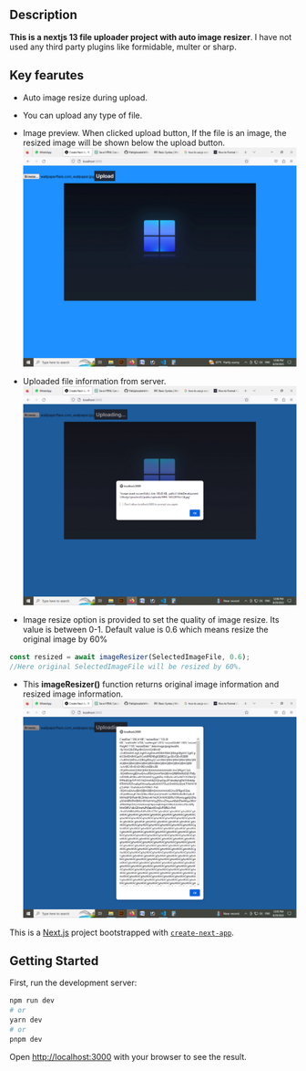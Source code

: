 ## Description
**This is a nextjs 13 file uploader project with auto image resizer**. 
I have not used any third party plugins like formidable, multer or sharp.
## Key fearutes
- Auto image resize during upload.
- You can upload any type of file.
- Image preview. When clicked upload button, If the file is an image, the resized image will be shown below the upload button.
  ![nextjs Image upload Preview](upload_preview2.png "Preview resized uploaded image")
- Uploaded file information from server.
  ![nextjs file upload info](upload_preview1.png "Uploaded file info")

- Image resize option is provided to set the quality of image resize. Its value is between 0-1. Default value is 0.6 which means resize the original image by 60%
```js
const resized = await imageResizer(SelectedImageFile, 0.6);
//Here original SelectedImageFile will be resized by 60%.
```
- This **imageResizer()** function returns original image information and resized image information.
    ![nextjs resized image information](compare.png "Retruned values of imageResizer() function")



This is a [Next.js](https://nextjs.org/) project bootstrapped with [`create-next-app`](https://github.com/vercel/next.js/tree/canary/packages/create-next-app).

## Getting Started

First, run the development server:

```bash
npm run dev
# or
yarn dev
# or
pnpm dev
```

Open [http://localhost:3000](http://localhost:3000) with your browser to see the result.



